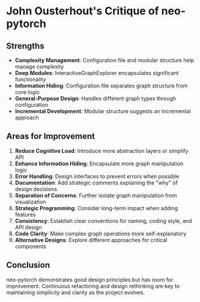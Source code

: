 # John Ousterhout's Critique of neo-pytorch

## Strengths
- **Complexity Management**: Configuration file and modular structure help manage complexity
- **Deep Modules**: InteractiveGraphExplorer encapsulates significant functionality
- **Information Hiding**: Configuration file separates graph structure from core logic
- **General-Purpose Design**: Handles different graph types through configuration
- **Incremental Development**: Modular structure suggests an incremental approach

## Areas for Improvement
1. **Reduce Cognitive Load**: Introduce more abstraction layers or simplify API
2. **Enhance Information Hiding**: Encapsulate more graph manipulation logic
3. **Error Handling**: Design interfaces to prevent errors when possible
4. **Documentation**: Add strategic comments explaining the "why" of design decisions
5. **Separation of Concerns**: Further isolate graph manipulation from visualization
6. **Strategic Programming**: Consider long-term impact when adding features
7. **Consistency**: Establish clear conventions for naming, coding style, and API design
8. **Code Clarity**: Make complex graph operations more self-explanatory
9. **Alternative Designs**: Explore different approaches for critical components

## Conclusion
neo-pytorch demonstrates good design principles but has room for improvement. Continuous refactoring and design rethinking are key to maintaining simplicity and clarity as the project evolves.